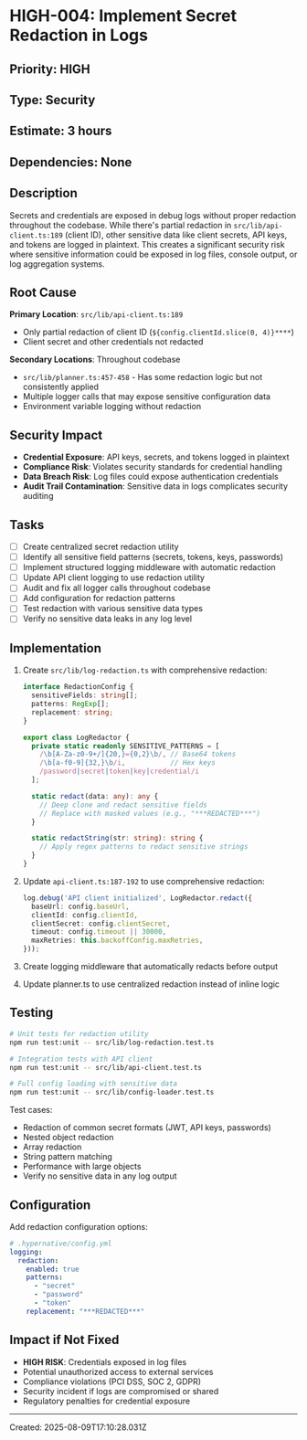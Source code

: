 # HIGH-004: Implement Secret Redaction in Logs

## Priority: HIGH
## Type: Security
## Estimate: 3 hours
## Dependencies: None

## Description
Secrets and credentials are exposed in debug logs without proper redaction throughout the codebase. While there's partial redaction in `src/lib/api-client.ts:189` (client ID), other sensitive data like client secrets, API keys, and tokens are logged in plaintext. This creates a significant security risk where sensitive information could be exposed in log files, console output, or log aggregation systems.

## Root Cause
**Primary Location**: `src/lib/api-client.ts:189`
- Only partial redaction of client ID (`${config.clientId.slice(0, 4)}****`)
- Client secret and other credentials not redacted

**Secondary Locations**: Throughout codebase
- `src/lib/planner.ts:457-458` - Has some redaction logic but not consistently applied
- Multiple logger calls that may expose sensitive configuration data
- Environment variable logging without redaction

## Security Impact
- **Credential Exposure**: API keys, secrets, and tokens logged in plaintext
- **Compliance Risk**: Violates security standards for credential handling
- **Data Breach Risk**: Log files could expose authentication credentials
- **Audit Trail Contamination**: Sensitive data in logs complicates security auditing

## Tasks
- [ ] Create centralized secret redaction utility
- [ ] Identify all sensitive field patterns (secrets, tokens, keys, passwords)
- [ ] Implement structured logging middleware with automatic redaction
- [ ] Update API client logging to use redaction utility
- [ ] Audit and fix all logger calls throughout codebase
- [ ] Add configuration for redaction patterns
- [ ] Test redaction with various sensitive data types
- [ ] Verify no sensitive data leaks in any log level

## Implementation
1. Create `src/lib/log-redaction.ts` with comprehensive redaction:
   ```typescript
   interface RedactionConfig {
     sensitiveFields: string[];
     patterns: RegExp[];
     replacement: string;
   }
   
   export class LogRedactor {
     private static readonly SENSITIVE_PATTERNS = [
       /\b[A-Za-z0-9+/]{20,}={0,2}\b/, // Base64 tokens
       /\b[a-f0-9]{32,}\b/i,           // Hex keys
       /password|secret|token|key|credential/i
     ];
   
     static redact(data: any): any {
       // Deep clone and redact sensitive fields
       // Replace with masked values (e.g., "***REDACTED***")
     }
   
     static redactString(str: string): string {
       // Apply regex patterns to redact sensitive strings
     }
   }
   ```

2. Update `api-client.ts:187-192` to use comprehensive redaction:
   ```typescript
   log.debug('API client initialized', LogRedactor.redact({
     baseUrl: config.baseUrl,
     clientId: config.clientId,
     clientSecret: config.clientSecret,
     timeout: config.timeout || 30000,
     maxRetries: this.backoffConfig.maxRetries,
   }));
   ```

3. Create logging middleware that automatically redacts before output
4. Update planner.ts to use centralized redaction instead of inline logic

## Testing
```bash
# Unit tests for redaction utility
npm run test:unit -- src/lib/log-redaction.test.ts

# Integration tests with API client
npm run test:unit -- src/lib/api-client.test.ts

# Full config loading with sensitive data
npm run test:unit -- src/lib/config-loader.test.ts
```

Test cases:
- Redaction of common secret formats (JWT, API keys, passwords)
- Nested object redaction
- Array redaction
- String pattern matching
- Performance with large objects
- Verify no sensitive data in any log output

## Configuration
Add redaction configuration options:
```yaml
# .hypernative/config.yml
logging:
  redaction:
    enabled: true
    patterns:
      - "secret"
      - "password" 
      - "token"
    replacement: "***REDACTED***"
```

## Impact if Not Fixed
- **HIGH RISK**: Credentials exposed in log files
- Potential unauthorized access to external services
- Compliance violations (PCI DSS, SOC 2, GDPR)
- Security incident if logs are compromised or shared
- Regulatory penalties for credential exposure

---
Created: 2025-08-09T17:10:28.031Z
